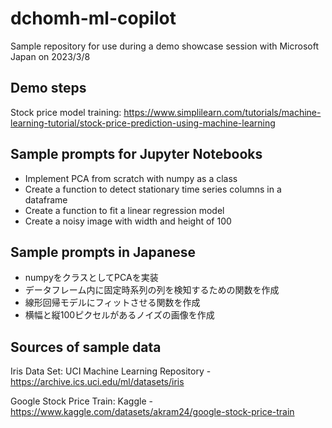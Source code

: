 # dchomh-ml-copilot
Sample repository for use during a demo showcase session with Microsoft Japan on 2023/3/8

## Demo steps
Stock price model training: https://www.simplilearn.com/tutorials/machine-learning-tutorial/stock-price-prediction-using-machine-learning

## Sample prompts for Jupyter Notebooks
- Implement PCA from scratch with numpy as a class
- Create a function to detect stationary time series columns in a dataframe
- Create a function to fit a linear regression model
- Create a noisy image with width and height of 100

## Sample prompts in Japanese
- numpyをクラスとしてPCAを実装
- データフレーム内に固定時系列の列を検知するための関数を作成
- 線形回帰モデルにフィットさせる関数を作成
- 横幅と縦100ピクセルがあるノイズの画像を作成

## Sources of sample data
Iris Data Set: UCI Machine Learning Repository - https://archive.ics.uci.edu/ml/datasets/iris

Google Stock Price Train: Kaggle - https://www.kaggle.com/datasets/akram24/google-stock-price-train

